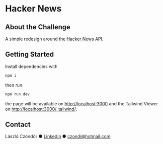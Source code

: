 # Hacker News

## About the Challenge

A simple redesign around the [Hacker News API](https://github.com/HackerNews/API).

## Getting Started

Install dependencies with

```sh
npm i
```

then run

```sh
npm run dev
```

the page will be available on [http://localhost:3000](http://localhost:3000) and the Tailwind Viewer on [http://localhost:3000/_tailwind/](http://localhost:3000/_tailwind/).

## Contact

László Czöndör ● [LinkedIn](https://www.linkedin.com/in/czondi/) ● czondi@hotmail.com
